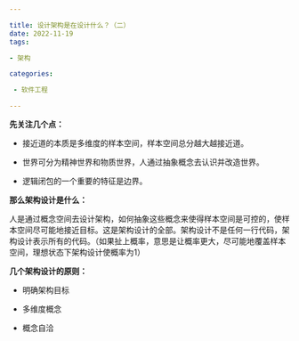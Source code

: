 ```yaml
---

title: 设计架构是在设计什么？（二）
date: 2022-11-19
tags: 

- 架构

categories:

 - 软件工程

---
```


**先关注几个点：**

- 接近道的本质是多维度的样本空间，样本空间总分越大越接近道。

- 世界可分为精神世界和物质世界，人通过抽象概念去认识并改造世界。

- 逻辑闭包的一个重要的特征是边界。



**那么架构设计是什么：**

人是通过概念空间去设计架构，如何抽象这些概念来使得样本空间是可控的，使样本空间尽可能地接近目标。这是架构设计的全部。架构设计不是任何一行代码，架构设计表示所有的代码。（如果扯上概率，意思是让概率更大，尽可能地覆盖样本空间，理想状态下架构设计使概率为1）



**几个架构设计的原则：**

- 明确架构目标

- 多维度概念

- 概念自洽



